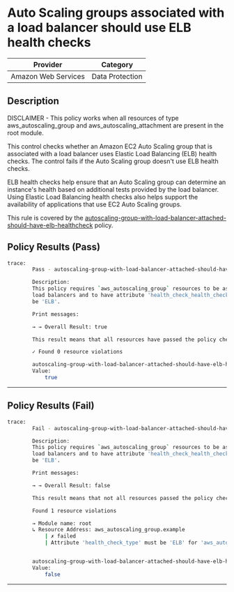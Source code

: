 # Auto Scaling groups associated with a load balancer should use ELB health checks

| Provider            |       Category      |
| ------------------- |  -----------------  |
| Amazon Web Services |   Data Protection   |

## Description

DISCLAIMER - This policy works when all resources of type aws_autoscaling_group and aws_autoscaling_attachment are present in the root module.

This control checks whether an Amazon EC2 Auto Scaling group that is associated with a load balancer uses Elastic Load Balancing (ELB) health checks. The control fails if the Auto Scaling group doesn't use ELB health checks.

ELB health checks help ensure that an Auto Scaling group can determine an instance's health based on additional tests provided by the load balancer. Using Elastic Load Balancing health checks also helps support the availability of applications that use EC2 Auto Scaling groups.

This rule is covered by the [autoscaling-group-with-load-balancer-attached-should-have-elb-healthcheck](https://github.com/hashicorp/policy-library-FSBP-Policy-Set-for-AWS-Terraform/blob/main/policies/autoscaling-group/autoscaling-group-with-load-balancer-attached-should-have-elb-healthcheck.sentinel) policy.

## Policy Results (Pass)

```bash
trace:
        Pass - autoscaling-group-with-load-balancer-attached-should-have-elb-healthcheck.sentinel

        Description:
        This policy requires `aws_autoscaling_group` resources to be associated with
        load balancers and to have attribute 'health_check_health_check_type' should
        be 'ELB'.

        Print messages:

        → → Overall Result: true

        This result means that all resources have passed the policy check for the policy autoscaling-group-with-load-balancer-attached-should-have-elb-healthcheck.

        ✓ Found 0 resource violations

        autoscaling-group-with-load-balancer-attached-should-have-elb-healthcheck.sentinel:94:1 - Rule "main"
        Value:
            true
```

---

## Policy Results (Fail)

```bash
trace:
        Fail - autoscaling-group-with-load-balancer-attached-should-have-elb-healthcheck.sentinel

        Description:
        This policy requires `aws_autoscaling_group` resources to be associated with
        load balancers and to have attribute 'health_check_health_check_type' should
        be 'ELB'.

        Print messages:

        → → Overall Result: false

        This result means that not all resources passed the policy check and the protected behavior is not allowed for the policy autoscaling-group-with-load-balancer-attached-should-have-elb-healthcheck.

        Found 1 resource violations

        → Module name: root
        ↳ Resource Address: aws_autoscaling_group.example
            | ✗ failed
            | Attribute 'health_check_type' must be 'ELB' for 'aws_autoscaling_group' and should be associated with the load balancer resource. Refer to https://docs.aws.amazon.com/securityhub/latest/userguide/autoscaling-controls.html#autoscaling-1 for more details.


        autoscaling-group-with-load-balancer-attached-should-have-elb-healthcheck.sentinel:94:1 - Rule "main"
        Value:
            false
```

---
